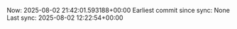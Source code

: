 Now: 2025-08-02 21:42:01.593188+00:00 Earliest commit since sync: None Last sync: 2025-08-02 12:22:54+00:00
